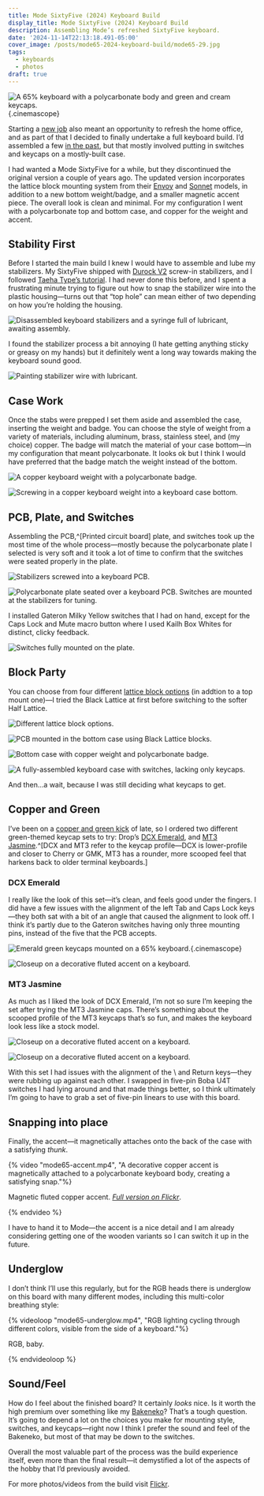 ```yaml
---
title: Mode SixtyFive (2024) Keyboard Build
display_title: Mode SixtyFive (2024) Keyboard Build
description: Assembling Mode’s refreshed SixtyFive keyboard.
date: '2024-11-14T22:13:18.491-05:00'
cover_image: /posts/mode65-2024-keyboard-build/mode65-29.jpg
tags:
  - keyboards
  - photos
draft: true
---
```


![A 65% keyboard with a polycarbonate body and green and cream keycaps.](mode65-29.jpg "Mode SixtyFive with polycarbonate body, fluted copper accent, and Drop MT3 Jasmine keycaps"){.cinemascope}

Starting a [new job](/posts/hello-upstatement) also meant an opportunity to refresh the home office, and as part of that I decided to finally undertake a full keyboard build. I’d assembled a few [in the past](/tags/keyboards/), but that mostly involved putting in switches and keycaps on a mostly-built case.

I had wanted a Mode SixtyFive for a while, but they discontinued the original version a couple of years ago. The updated version incorporates the lattice block mounting system from their [Envoy](https://modedesigns.com/pages/envoy) and [Sonnet](https://modedesigns.com/pages/sonnet) models, in addition to a new bottom weight/badge, and a smaller magnetic accent piece. The overall look is clean and minimal. For my configuration I went with a polycarbonate top and bottom case, and copper for the weight and accent.

## Stability First

Before I started the main build I knew I would have to assemble and lube my stabilizers. My SixtyFive shipped with [Durock V2](https://modedesigns.com/products/durock-v2-stabilizers) screw-in stabilizers, and I followed [Taeha Type’s tutorial](https://www.youtube.com/watch?v=usNx1_d0HbQ). I had never done this before, and I spent a frustrating minute trying to figure out how to snap the stabilizer wire into the plastic housing—turns out that “top hole” can mean either of two depending on how you’re holding the housing. 

![Disassembled keyboard stabilizers and a syringe full of lubricant, awaiting assembly.](mode65-1.jpg)

I found the stabilizer process a bit annoying (I hate getting anything sticky or greasy on my hands) but it definitely went a long way towards making the keyboard sound good.

![Painting stabilizer wire with lubricant.](mode65-2.jpg)

## Case Work

Once the stabs were prepped I set them aside and assembled the case, inserting the weight and badge. You can choose the style of weight from a variety of materials, including aluminum, brass, stainless steel, and (my choice) copper. The badge will match the material of your case bottom—in my configuration that meant polycarbonate. It looks ok but I think I would have preferred that the badge match the weight instead of the bottom.

![A copper keyboard weight with a polycarbonate badge.](mode65-10.jpg)

![Screwing in a copper keyboard weight into a keyboard case bottom.](mode65-11.jpg)

## PCB, Plate, and Switches

Assembling the PCB,^[Printed circuit board] plate, and switches took up the most time of the whole process—mostly because the polycarbonate plate I selected is very soft and it took a lot of time to confirm that the switches were seated properly in the plate. 

![Stabilizers screwed into a keyboard PCB.](mode65-14.jpg "Stabilizers screwed into the PCB")

![Polycarbonate plate seated over a keyboard PCB. Switches are mounted at the stabilizers for tuning.](mode65-15.jpg "I tested the stabilizers at this point, and ended up re-lubing the one for the Return key because it was scratchy.")

I installed Gateron Milky Yellow switches that I had on hand, except for the Caps Lock and Mute macro button where I used Kailh Box Whites for distinct, clicky feedback.

![Switches fully mounted on the plate.](mode65-17.jpg)

## Block Party

You can choose from four different [lattice block options](https://modedesigns.com/pages/sixtyfive#shopify-section-template--14873730154578__info_tabs_fDgFr4) (in addtion to a top mount one)—I tried the Black Lattice at first before switching to the softer Half Lattice.

![Different lattice block options.](mode65-18.jpg "Mounting block options")

![PCB mounted in the bottom case using Black Lattice blocks.](mode65-19.jpg "PCB mounted in the bottom case using Black Lattice blocks.")

![Bottom case with copper weight and polycarbonate badge.](mode65-20.jpg "Weight and badge")

![A fully-assembled keyboard case with switches, lacking only keycaps.](mode65-21.jpg "Fully assembled case, waiting for keycaps.")

And then…a wait, because I was still deciding what keycaps to get.

## Copper and Green

I’ve been on a [copper and green kick](/posts/studio-neat-mark-one-mix-and-match) of late, so I ordered two different green-themed keycap sets to try: Drop’s [DCX Emerald](https://drop.com/buy/drop-dcx-emerald-keycap-set), and [MT3 Jasmine](https://drop.com/buy/drop-mt3-jasmine-keycap-set).^[DCX and MT3 refer to the keycap profile—DCX is lower-profile and closer to Cherry or GMK, MT3 has a rounder, more scooped feel that harkens back to older terminal keyboards.]

### DCX Emerald

I really like the look of this set—it’s clean, and feels good under the fingers. I did have a few issues with the alignment of the left Tab and Caps Lock keys—they both sat with a bit of an angle that caused the alignment to look off. I think it’s partly due to the Gateron switches having only three mounting pins, instead of the five that the PCB accepts.

![Emerald green keycaps mounted on a 65% keyboard.](mode65-24.jpg){.cinemascope}


![Closeup on a decorative fluted accent on a keyboard.](mode65-25.jpg "That deep green *does* look great paired with the copper accent")


### MT3 Jasmine 

As much as I liked the look of DCX Emerald, I’m not so sure I’m keeping the set after trying the MT3 Jasmine caps. There’s something about the scooped profile of the MT3 keycaps that’s so fun, and makes the keyboard look less like a stock model. 

![Closeup on a decorative fluted accent on a keyboard.](mode65-28.jpg)

![Closeup on a decorative fluted accent on a keyboard.](mode65-30.jpg)

With this set I had issues with the alignment of the \ and Return keys—they were rubbing up against each other. I swapped in five-pin Boba U4T switches I had lying around and that made things better, so I think ultimately I’m going to have to grab a set of five-pin linears to use with this board.


## Snapping into place

Finally, the accent—it magnetically attaches onto the back of the case with a satisfying *thunk*.

{% video "mode65-accent.mp4", "A decorative copper accent is magnetically attached to a polycarbonate keyboard body, creating a satisfying snap."%}

Magnetic fluted copper accent. [*Full version on Flickr*](https://flic.kr/p/2quabVT).

{% endvideo %}

I have to hand it to Mode—the accent is a nice detail and I am already considering getting one of the wooden variants so I can switch it up in the future.

## Underglow

I don’t think I’ll use this regularly, but for the RGB heads there is underglow on this board with many different modes, including this multi-color breathing style:

{% videoloop "mode65-underglow.mp4", "RGB lighting cycling through different colors, visible from the side of a keyboard."%}

RGB, baby.

{% endvideoloop %}

## Sound/Feel

How do I feel about the finished board? It certainly *looks* nice. Is it worth the high premium over something like my [Bakeneko](/posts/bakeneko65/)? That’s a tough question. It’s going to depend a lot on the choices you make for mounting style, switches, and keycaps—right now I think I prefer the sound and feel of the Bakeneko, but most of that may be down to the switches.

Overall the most valuable part of the process was the build experience itself, even more than the final result—it demystified a lot of the aspects of the hobby that I’d previously avoided.

For more photos/videos from the build visit [Flickr](https://flickr.com/photos/dirtystylus/albums/72177720321938842). 